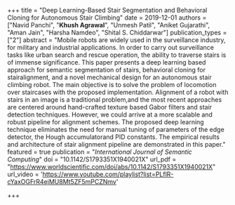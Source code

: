 +++
title = "Deep Learning-Based Stair Segmentation and Behavioral Cloning for Autonomous Stair Climbing"
date = 2019-12-01
authors = ["Navid Panchi", "**Khush Agrawal**", "Unmesh Patil", "Aniket Gujarathi", "Aman Jain", "Harsha Namdeo", "Shital S. Chiddarwar"]
publication_types = ["2"]
abstract = "Mobile robots are widely used in the surveillance industry, for military and industrial applications. In order to carry out surveillance tasks like urban search and rescue operation, the ability to traverse stairs is of immense significance. This paper presents a deep learning based approach for semantic segmentation of stairs, behavioral cloning for stairalignment, and a novel mechanical design for an autonomous stair climbing robot. The main objective is to solve the problem of locomotion over staircases with the proposed implementation. Alignment of a robot with stairs in an image is a traditional problem,and the most recent approaches are centered around hand-crafted texture based Gabor filters and stair detection techniques. However, we could arrive at a more scalable and robust pipeline for alignment schemes. The proposed deep learning technique eliminates the need for manual tuning of parameters of the edge detector, the Hough accumulatorand PID constants. The empirical results and architecture of stair alignment pipeline are demonstrated in this paper."
featured = true
publication = "*International Journal of Semantic Computing*"
doi = "10.1142/S1793351X1940021X"
url_pdf = "https://www.worldscientific.com/doi/abs/10.1142/S1793351X1940021X"
url_video = 'https://www.youtube.com/playlist?list=PLflR-cYaxOGFrR4ejMU8Mt5ZF5mPCZNmv'


+++

